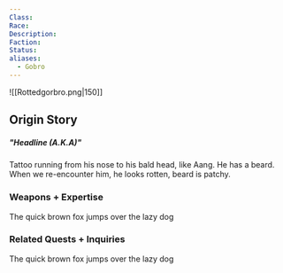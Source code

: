 ```yaml
---
Class: 
Race: 
Description: 
Faction: 
Status: 
aliases:
  - Gobro
---
```

![[Rottedgorbro.png|150]]

## Origin Story
##### "Headline (A.K.A)"
Tattoo running from his nose to his bald head, like Aang. He has a beard. When we re-encounter him, he looks rotten, beard is patchy.

### Weapons + Expertise
The quick brown fox jumps over the lazy dog

### Related Quests + Inquiries
The quick brown fox jumps over the lazy dog
